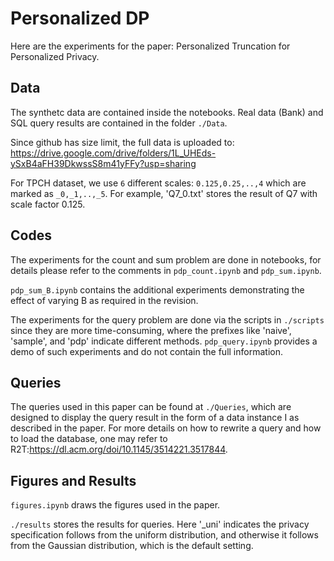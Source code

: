 # Personalized DP
Here are the experiments for the paper: Personalized Truncation for Personalized Privacy. 

## Data
The synthetc data are contained inside the notebooks. Real data (Bank) and SQL query results are contained in the folder `./Data`. 

Since github has size limit, the full data is uploaded to: https://drive.google.com/drive/folders/1L_UHEds-ySxB4aFH39DkwssS8m41yFFy?usp=sharing

For TPCH dataset, we use `6` different scales: `0.125,0.25,..,4` which are marked as `_0,_1,..,_5`. For example, 'Q7_0.txt' stores the result of Q7 with scale factor 0.125.


## Codes

The experiments for the count and sum problem are done in notebooks, for details please refer to the comments in `pdp_count.ipynb`  and `pdp_sum.ipynb`.

`pdp_sum_B.ipynb` contains the additional experiments demonstrating the effect of varying B as required in the revision.

 The experiments for the query problem are done via the scripts in `./scripts` since they are more time-consuming, where the prefixes like 'naive', 'sample', and 'pdp' indicate different methods. `pdp_query.ipynb` provides a demo of such experiments and do not contain the full information.

## Queries

The queries used in this paper can be found at `./Queries`, which are designed to display the query result in the form of a data instance I as described in the paper. For more details on how to rewrite a query and how to load the database, one may refer to R2T:https://dl.acm.org/doi/10.1145/3514221.3517844.

## Figures and Results
`figures.ipynb` draws the figures used in the paper.

`./results` stores the results for queries. Here '_uni' indicates the privacy specification follows from the uniform distribution, and otherwise it follows from the Gaussian distribution, which is the default setting.
